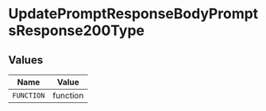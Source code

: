 # UpdatePromptResponseBodyPromptsResponse200Type


## Values

| Name       | Value      |
| ---------- | ---------- |
| `FUNCTION` | function   |